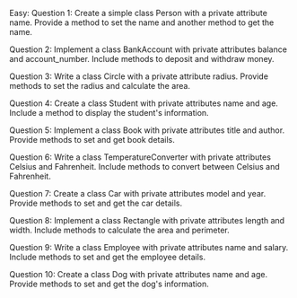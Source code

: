 Easy:
Question 1:
Create a simple class Person with a private attribute name. 
Provide a method to set the name and another method to get the name.

Question 2:
Implement a class BankAccount with private attributes balance and account_number. 
Include methods to deposit and withdraw money.

Question 3:
Write a class Circle with a private attribute radius. 
Provide methods to set the radius and calculate the area.

Question 4:
Create a class Student with private attributes name and age. 
Include a method to display the student's information.

Question 5:
Implement a class Book with private attributes title and author. 
Provide methods to set and get book details.

Question 6:
Write a class TemperatureConverter with private attributes Celsius and Fahrenheit. 
Include methods to convert between Celsius and Fahrenheit.

Question 7:
Create a class Car with private attributes model and year. 
Provide methods to set and get the car details.

Question 8:
Implement a class Rectangle with private attributes length and width. 
Include methods to calculate the area and perimeter.

Question 9:
Write a class Employee with private attributes name and salary. 
Include methods to set and get the employee details.

Question 10:
Create a class Dog with private attributes name and age. 
Provide methods to set and get the dog's information.
